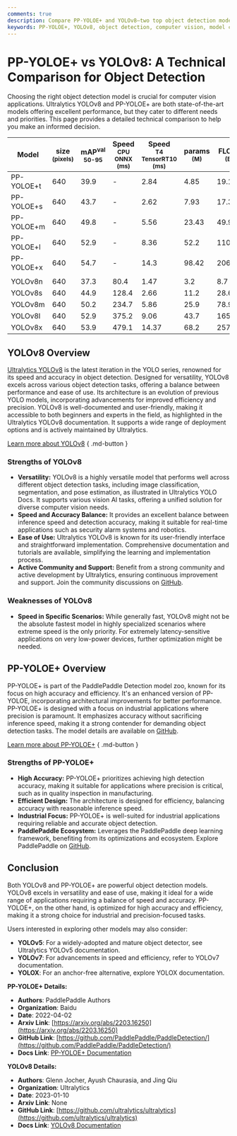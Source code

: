 ```yaml
---
comments: true
description: Compare PP-YOLOE+ and YOLOv8—two top object detection models. Discover their strengths, weaknesses, and ideal use cases for your applications.
keywords: PP-YOLOE+, YOLOv8, object detection, computer vision, model comparison, YOLO models, Ultralytics, PaddlePaddle, machine learning, AI
---
```


# PP-YOLOE+ vs YOLOv8: A Technical Comparison for Object Detection

Choosing the right object detection model is crucial for computer vision applications. Ultralytics YOLOv8 and PP-YOLOE+ are both state-of-the-art models offering excellent performance, but they cater to different needs and priorities. This page provides a detailed technical comparison to help you make an informed decision.

<script async src="https://cdn.jsdelivr.net/npm/chart.js"></script>
<script defer src="../../javascript/benchmark.js"></script>

<canvas id="modelComparisonChart" width="1024" height="400" active-models='["PP-YOLOE+", "YOLOv8"]'></canvas>

| Model      | size<br><sup>(pixels) | mAP<sup>val<br>50-95 | Speed<br><sup>CPU ONNX<br>(ms) | Speed<br><sup>T4 TensorRT10<br>(ms) | params<br><sup>(M) | FLOPs<br><sup>(B) |
|------------|-----------------------|----------------------|--------------------------------|-------------------------------------|--------------------|-------------------|
| PP-YOLOE+t | 640                   | 39.9                 | -                              | 2.84                                | 4.85               | 19.15             |
| PP-YOLOE+s | 640                   | 43.7                 | -                              | 2.62                                | 7.93               | 17.36             |
| PP-YOLOE+m | 640                   | 49.8                 | -                              | 5.56                                | 23.43              | 49.91             |
| PP-YOLOE+l | 640                   | 52.9                 | -                              | 8.36                                | 52.2               | 110.07            |
| PP-YOLOE+x | 640                   | 54.7                 | -                              | 14.3                                | 98.42              | 206.59            |
|            |                       |                      |                                |                                     |                    |                   |
| YOLOv8n    | 640                   | 37.3                 | 80.4                           | 1.47                                | 3.2                | 8.7               |
| YOLOv8s    | 640                   | 44.9                 | 128.4                          | 2.66                                | 11.2               | 28.6              |
| YOLOv8m    | 640                   | 50.2                 | 234.7                          | 5.86                                | 25.9               | 78.9              |
| YOLOv8l    | 640                   | 52.9                 | 375.2                          | 9.06                                | 43.7               | 165.2             |
| YOLOv8x    | 640                   | 53.9                 | 479.1                          | 14.37                               | 68.2               | 257.8             |

## YOLOv8 Overview

[Ultralytics YOLOv8](https://github.com/ultralytics/ultralytics) is the latest iteration in the YOLO series, renowned for its speed and accuracy in object detection. Designed for versatility, YOLOv8 excels across various object detection tasks, offering a balance between performance and ease of use. Its architecture is an evolution of previous YOLO models, incorporating advancements for improved efficiency and precision. YOLOv8 is well-documented and user-friendly, making it accessible to both beginners and experts in the field, as highlighted in the Ultralytics YOLOv8 documentation. It supports a wide range of deployment options and is actively maintained by Ultralytics.

[Learn more about YOLOv8](https://docs.ultralytics.com/models/yolov8/)
{ .md-button }

### Strengths of YOLOv8

- **Versatility:** YOLOv8 is a highly versatile model that performs well across different object detection tasks, including image classification, segmentation, and pose estimation, as illustrated in Ultralytics YOLO Docs. It supports various vision AI tasks, offering a unified solution for diverse computer vision needs.
- **Speed and Accuracy Balance:** It provides an excellent balance between inference speed and detection accuracy, making it suitable for real-time applications such as security alarm systems and robotics.
- **Ease of Use:** Ultralytics YOLOv8 is known for its user-friendly interface and straightforward implementation. Comprehensive documentation and tutorials are available, simplifying the learning and implementation process.
- **Active Community and Support:** Benefit from a strong community and active development by Ultralytics, ensuring continuous improvement and support. Join the community discussions on [GitHub](https://github.com/ultralytics/ultralytics).

### Weaknesses of YOLOv8

- **Speed in Specific Scenarios:** While generally fast, YOLOv8 might not be the absolute fastest model in highly specialized scenarios where extreme speed is the only priority. For extremely latency-sensitive applications on very low-power devices, further optimization might be needed.

## PP-YOLOE+ Overview

PP-YOLOE+ is part of the PaddlePaddle Detection model zoo, known for its focus on high accuracy and efficiency. It's an enhanced version of PP-YOLOE, incorporating architectural improvements for better performance. PP-YOLOE+ is designed with a focus on industrial applications where precision is paramount. It emphasizes accuracy without sacrificing inference speed, making it a strong contender for demanding object detection tasks. The model details are available on [GitHub](https://github.com/PaddlePaddle/PaddleDetection/).

[Learn more about PP-YOLOE+](https://github.com/PaddlePaddle/PaddleDetection/tree/develop/configs/ppyoloe)
{ .md-button }

### Strengths of PP-YOLOE+

- **High Accuracy:** PP-YOLOE+ prioritizes achieving high detection accuracy, making it suitable for applications where precision is critical, such as in quality inspection in manufacturing.
- **Efficient Design:** The architecture is designed for efficiency, balancing accuracy with reasonable inference speed.
- **Industrial Focus:** PP-YOLOE+ is well-suited for industrial applications requiring reliable and accurate object detection.
- **PaddlePaddle Ecosystem:** Leverages the PaddlePaddle deep learning framework, benefiting from its optimizations and ecosystem. Explore PaddlePaddle on [GitHub](https://github.com/PaddlePaddle/Paddle).

## Conclusion

Both YOLOv8 and PP-YOLOE+ are powerful object detection models. YOLOv8 excels in versatility and ease of use, making it ideal for a wide range of applications requiring a balance of speed and accuracy. PP-YOLOE+, on the other hand, is optimized for high accuracy and efficiency, making it a strong choice for industrial and precision-focused tasks.

Users interested in exploring other models may also consider:

- **YOLOv5**: For a widely-adopted and mature object detector, see Ultralytics YOLOv5 documentation.
- **YOLOv7**: For advancements in speed and efficiency, refer to YOLOv7 documentation.
- **YOLOX**: For an anchor-free alternative, explore YOLOX documentation.

**PP-YOLOE+ Details:**

- **Authors**: PaddlePaddle Authors
- **Organization**: Baidu
- **Date**: 2022-04-02
- **Arxiv Link**: [https://arxiv.org/abs/2203.16250](https://arxiv.org/abs/2203.16250)
- **GitHub Link**: [https://github.com/PaddlePaddle/PaddleDetection/](https://github.com/PaddlePaddle/PaddleDetection/)
- **Docs Link**: [PP-YOLOE+ Documentation](https://github.com/PaddlePaddle/PaddleDetection/blob/release/2.8.1/configs/ppyoloe/README.md)

**YOLOv8 Details:**

- **Authors**: Glenn Jocher, Ayush Chaurasia, and Jing Qiu
- **Organization**: Ultralytics
- **Date**: 2023-01-10
- **Arxiv Link**: None
- **GitHub Link**: [https://github.com/ultralytics/ultralytics](https://github.com/ultralytics/ultralytics)
- **Docs Link**: [YOLOv8 Documentation](https://docs.ultralytics.com/models/yolov8/)
